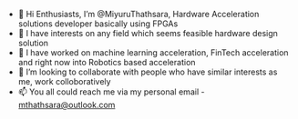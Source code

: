 - 👋 Hi Enthusiasts, I’m @MiyuruThathsara, Hardware Acceleration solutions developer basically using FPGAs
- 👀 I have interests on any field which seems feasible hardware design solution 
- 🌱 I have worked on machine learning acceleration, FinTech acceleration and right now into Robotics based acceleration
- 💞️ I’m looking to collaborate with people who have similar interests as me, work colloboratively 
- 📫 You all could reach me via my personal email - mthathsara@outlook.com 

<!---
MiyuruThathsara/MiyuruThathsara is a ✨ special ✨ repository because its `README.md` (this file) appears on your GitHub profile.
You can click the Preview link to take a look at your changes.
--->
